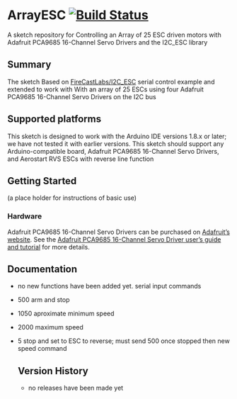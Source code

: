 # ArrayESC  [![Build Status](https://travis-ci.com/FireCastLabs/ArrayESC.svg?branch=master)](https://travis-ci.com/FireCastLabs/ArrayESC)

A sketch repository for Controlling an Array of 25 ESC driven motors with Adafruit PCA9685 16-Channel Servo Drivers and the I2C_ESC library

## Summary
The sketch Based on [FireCastLabs/I2C_ESC](https://github.com/FireCastLabs/I2C_ESC) serial control example and extended to work with With an array of 25 ESCs using four Adafruit PCA9685 16-Channel Servo Drivers on the I2C bus

## Supported platforms

This sketch is designed to work with the Arduino IDE versions 1.8.x or later; we have not tested it with earlier versions.  This sketch should support any Arduino-compatible board, Adafruit PCA9685 16-Channel Servo Drivers, and Aerostart RVS ESCs with reverse line function

## Getting Started
(a place holder for instructions of basic use)

### Hardware

Adafruit PCA9685 16-Channel Servo Drivers can be purchased on [Adafruit’s website](https://www.adafruit.com/product/815). See the [Adafruit PCA9685 16-Channel Servo Driver user’s guide and tutorial](https://learn.adafruit.com/16-channel-pwm-servo-driver/overview) for more details.

## Documentation

- no new functions have been added yet.
serial input commands
- 500 arm and stop
- 1050 aproximate minimum speed
- 2000 maximum speed
- 5 stop and set to ESC to reverse; must send 500 once stopped then new speed command 
  
  ## Version History
  - no releases have been made yet
